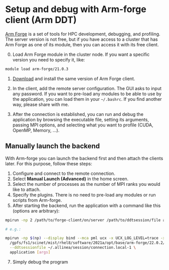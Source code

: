 # Setup and debug with Arm-forge client (Arm DDT)

[Arm Forge](https://www.arm.com/products/development-tools/server-and-hpc/forge) is a set of tools for HPC development, debugging, and profiling. The server version is not free, but if you have access to a cluster that has Arm Forge as one of its module, then you can access it with its free client. 

0. Load Arm Forge module in the cluster node. If you want a specific version you need to specify it, like:

```bash
module load arm-forge/21.0.3
```

1. [Download](https://developer.arm.com/tools-and-software/server-and-hpc/downloads/arm-forge) and install the same version of Arm Forge client.

2. In the client, add the remote server configuration. The GUI asks to input any password. If you want to pre-load any modules to be able to use by the application, you can load them in your `~/.bashrc`. If you find another way, please share with me.

3. After the connection is established, you can run and debug the application by browsing the executable file, setting its arguments, passing MPI options, and selecting what you want to profile (CUDA, OpenMP, Memory, ...).

## Manually launch the backend

With Arm-forge you can launch the backend first and then attach the clients later. For this purpose, follow these steps:

1. Configure and connect to the remote connection.
2. Select **Manual Launch (Advanced)** in the home screen.
3. Select the number of processes as the number of MPI ranks you would like to attach.
4. Specify the plugins. There is no need to pre-load any modules or run scripts from Arm-forge.
5. After starting the backend, run the application with a command like this (options are arbitrary):

```bash
mpirun -np 2 /path/to/forge-client/on/server /path/to/ddtsession/file application [args]

# e.g.:

mpirun -np $(np) --display bind --mca pml ucx -x UCX_LOG_LEVEL=trace -x UCX_LOG_FILE=ucx.%p.log \
  /gpfs/fs1/scinet/mist/rhel8/software/2021a/opt/base/arm-forge/22.0.2/bin/forge-client \
  --ddtsessionfile ~/.allinea/session/connection.local-1 \
  application [args]
```

7. Simply debug the program
